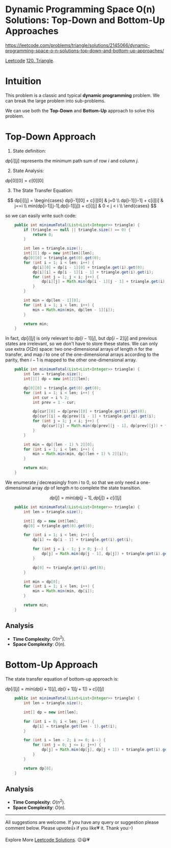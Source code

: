 # Dynamic Programming Space O(n) Solutions: Top-Down and Bottom-Up Approaches

https://leetcode.com/problems/triangle/solutions/2145066/dynamic-programming-space-o-n-solutions-top-down-and-bottom-up-approaches/

[Leetcode](https://leetcode.com/) [120. Triangle](https://leetcode.com/problems/triangle/).

# Intuition

This problem is a classic and typical **dynamic programming** problem. We can break the large problem into sub-problems.

We can use both the **Top-Down** and **Bottom-Up** approach to solve this problem.


# Top-Down Approach

1. State definition: 

$dp[i][j]$ represents the minimum path sum of row $i$ and column $j$.

2. State Analysis:

$dp[0][0]=c[0][0]$

3. The State Transfer Equation:

$$
dp[i][j] = \begin{cases} dp[i-1][0] + c[i][0] & j=0 \\ dp[i-1][i-1] + c[i][i] & j==i \\
min(dp[i-1][j-1],dp[i-1][j]) + c[i][j] & 0 < j < i \\ \end{cases}
$$

so we can easily write such code:

```java
    public int minimumTotal(List<List<Integer>> triangle) {
        if (triangle == null || triangle.size() == 0) {
            return 0;
        }

        int len = triangle.size();
        int[][] dp = new int[len][len];
        dp[0][0] = triangle.get(0).get(0);
        for (int i = 1; i < len; i++) {
            dp[i][0] = dp[i - 1][0] + triangle.get(i).get(0);
            dp[i][i] = dp[i - 1][i - 1] + triangle.get(i).get(i);
            for (int j = 1; j < i; j++) {
                dp[i][j] = Math.min(dp[i - 1][j - 1] + triangle.get(i).get(j), dp[i - 1][j] + triangle.get(i).get(j));
            }
        }

        int min = dp[len - 1][0];
        for (int i = 1; i < len; i++) {
            min = Math.min(min, dp[len - 1][i]);
        }

        return min;
    }
```

In fact, $dp[i][j]$ is only relevant to $dp[i-1][j]$, but $dp[i-2][j]$ and previous states are irrelevant, so we don't have to store these states. We can only use extra $O(2n)$ space: two one-dimensional arrays of length $n$ for the transfer, and map $i$ to one of the one-dimensional arrays according to the parity, then $i-1$ is mapped to the other one-dimensional array. 

```java
    public int minimumTotal(List<List<Integer>> triangle) {
        int len = triangle.size();
        int[][] dp = new int[2][len];

        dp[0][0] = triangle.get(0).get(0);
        for (int i = 1; i < len; i++) {
            int cur = i % 2;
            int prev = 1 - cur;

            dp[cur][0] = dp[prev][0] + triangle.get(i).get(0);
            dp[cur][i] = dp[prev][i - 1] + triangle.get(i).get(i);
            for (int j = 1; j < i; j++) {
                dp[cur][j] = Math.min(dp[prev][j - 1], dp[prev][j]) + triangle.get(i).get(j);
            }
        }

        int min = dp[(len - 1) % 2][0];
        for (int i = 1; i < len; i++) {
            min = Math.min(min, dp[(len + 1) % 2][i]);
        }

        return min;
    }
```

We enumerate $j$ decreasingly from $i$ to $0$, so that we only need a one-dimensional array $dp$ of length $n$ to complete the state transition.

$$
dp[j] = min(dp[j-1], dp[j]) + c[i][j]
$$

```java
    public int minimumTotal(List<List<Integer>> triangle) {
        int len = triangle.size();

        int[] dp = new int[len];
        dp[0] = triangle.get(0).get(0);

        for (int i = 1; i < len; i++) {
            dp[i] += dp[i - 1] + triangle.get(i).get(i);

            for (int j = i - 1; j > 0; j--) {
                dp[j] = Math.min(dp[j - 1], dp[j]) + triangle.get(i).get(j);
            }

            dp[0] += triangle.get(i).get(0);
        }

        int min = dp[0];
        for (int i = 1; i < len; i++) {
            min = Math.min(min, dp[i]);
        }

        return min;
    }
```

## Analysis

- **Time Complexity**: $O(n^2)$.
- **Space Complexity**: $O(n)$.

# Bottom-Up Approach

The state transfer equation of bottom-up approach is:

$dp[i][j] = min(dp[i+1][j], dp[i+1][j+1]) + c[i][j]$

```java
    public int minimumTotal(List<List<Integer>> triangle) {
        int len = triangle.size();

        int[] dp = new int[len];

        for (int i = 0; i < len; i++) {
            dp[i] = triangle.get(len - 1).get(i);
        }

        for (int i = len - 2; i >= 0; i--) {
            for (int j = 0; j <= i; j++) {
                dp[j] = Math.min(dp[j], dp[j + 1]) + triangle.get(i).get(j);
            }
        }

        return dp[0];
    }
```

## Analysis

- **Time Complexity**: $O(n^2)$.
- **Space Complexity**: $O(n)$.

--------------------------

All suggestions are welcome. 
If you have any query or suggestion please comment below.
Please upvote👍 if you like💗 it. Thank you:-)

Explore More [Leetcode Solutions](https://leetcode.com/discuss/general-discussion/1868912/My-Leetcode-Solutions-All-In-One). 😉😃💗

